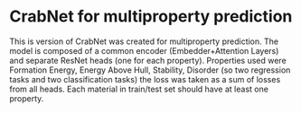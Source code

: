 # CrabNet for multiproperty prediction

This is version of CrabNet was created for multiproperty prediction. The model is composed of a common encoder (Embedder+Attention Layers) 
and separate ResNet heads (one for each property). Properties used were Formation Energy, Energy Above Hull, Stability, Disorder (so two regression tasks and two classification tasks) the loss was taken as a sum of losses from all heads. Each material in train/test set should have at least one property. 
